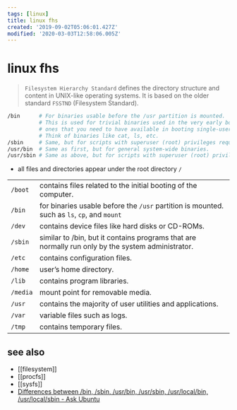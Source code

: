 ```yaml
---
tags: [linux]
title: linux fhs
created: '2019-09-02T05:06:01.427Z'
modified: '2020-03-03T12:58:06.005Z'
---
```


# linux fhs

> `Filesystem Hierarchy Standard` defines the directory structure and content in UNIX-like operating systems. It is based on the older standard `FSSTND` (Filesystem Standard).

```sh
/bin      # For binaries usable before the /usr partition is mounted.
          # This is used for trivial binaries used in the very early boot stage or
          # ones that you need to have available in booting single-user mode.
          # Think of binaries like cat, ls, etc.
/sbin     # Same, but for scripts with superuser (root) privileges required.
/usr/bin  # Same as first, but for general system-wide binaries.
/usr/sbin # Same as above, but for scripts with superuser (root) privileges required.
```

- all files and directories appear under the root directory `/`

| | |
|--  |-- |
| `/boot` | contains files related to the initial booting of the computer. |
| `/bin` | for binaries usable before the `/usr` partition is mounted. such as `ls`, `cp`, and `mount` |
| `/dev` | contains device files like hard disks or CD-ROMs. |
| `/sbin` | similar to /bin, but it contains programs that are normally run only by the system administrator. |
| `/etc` | contains configuration files. |
| `/home` | user’s home directory. |
| `/lib` | contains program libraries. |
| `/media` | mount point for removable media. |
| `/usr` | contains the majority of user utilities and applications. |
| `/var` | variable files such as logs. |
| `/tmp` | contains temporary files. |

## see also
- [[filesystem]]
- [[procfs]]
- [[sysfs]]
- [Differences between /bin, /sbin, /usr/bin, /usr/sbin, /usr/local/bin, /usr/local/sbin - Ask Ubuntu](http://askubuntu.com/a/308048/219213)
